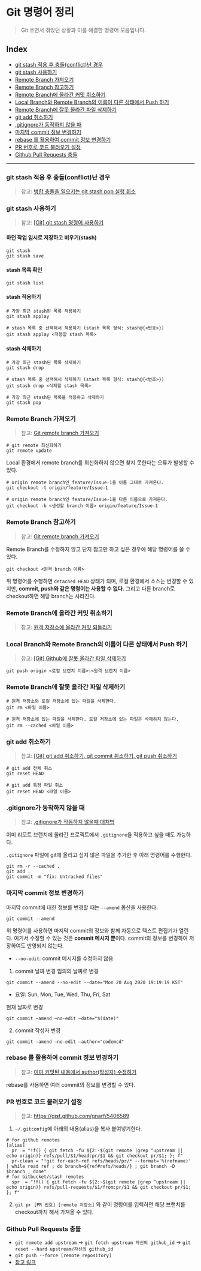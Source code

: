 # Git 명령어 정리
> Git 쓰면서 겪었던 상황과 이를 해결한 명령어 모음입니다.

## Index
- [git stash 적용 후 충돌(conflict)난 경우](#git-stash-적용-후-충돌conflict난-경우)
- [git stash 사용하기](#git-stash-사용하기)
- [Remote Branch 가져오기](#remote-branch-가져오기)
- [Remote Branch 참고하기](#remote-branch-참고하기)
- [Remote Branch에 올라간 커밋 취소하기](#remote-branch에-올라간-커밋-취소하기)
- [Local Branch와 Remote Branch의 이름이 다른 상태에서 Push 하기](#local-branch와-remote-branch의-이름이-다른-상태에서-push-하기)
- [Remote Branch에 잘못 올라간 파일 삭제하기](#remote-branch에-잘못-올라간-파일-삭제하기)
- [git add 취소하기](#git-add-취소하기)
- [.gitignore가 동작하지 않을 때](#gitignore가-동작하지-않을-때)
- [마지막 commit 정보 변경하기](#마지막-commit-정보-변경하기)
- [rebase 를 활용하여 commit 정보 변경하기](#rebase-를-활용하여-commit-정보-변경하기)
- [PR 번호로 코드 불러오기 설정](#pr-번호로-코드-불러오기-설정)
- [Github Pull Requests 충돌](#github-pull-requests-충돌)

---

### git stash 적용 후 충돌(conflict)난 경우
> 참고: [병합 충돌을 일으키는 git stash pop 실행 취소](https://procodes.tistory.com/674)

### git stash 사용하기
> 참고: [[Git] git stash 명령어 사용하기](https://gmlwjd9405.github.io/2018/05/18/git-stash.html)

#### 하던 작업 임시로 저장하고 비우기(stash)
```
git stash
git stash save
```

#### stash 목록 확인
```
git stash list
```

#### stash 적용하기
```
# 가장 최근 stash된 목록 적용하기
git stash applay

# stash 목록 중 선택해서 적용하기 (stash 목록 형식: stash@{<번호>})
git stash applay <적용할 stash 목록>
```

#### stash 삭제하기
```
# 가장 최근 stash된 목록 삭제하기
git stash drop

# stash 목록 중 선택해서 삭제하기 (stash 목록 형식: stash@{<번호>})
git stash drop <삭제할 stash 목록>

# 가장 최근 stash된 목록을 적용하고 삭제하기
git stash pop
```

### Remote Branch 가져오기
> 참고: [Git remote branch 가져오기](https://cjh5414.github.io/get-git-remote-branch/)

```
# git remote 최신화하기
git remote update
```

Local 환경에서 remote branch를 최신화하지 않으면 찾지 못한다는 오류가 발생할 수 있다.

```
# origin remote branch인 feature/Issue-1을 이름 그대로 가져온다.
git checkout -t origin/feature/Issue-1

# origin remote branch인 feature/Issue-1을 다른 이름으로 가져온다.
git checkout -b <생성할 branch 이름> origin/feature/Issue-1
```

### Remote Branch 참고하기
> 참고: [Git remote branch 가져오기](https://cjh5414.github.io/get-git-remote-branch/)

Remote Branch를 수정하지 않고 단지 참고만 하고 싶은 경우에 해당 명령어를 쓸 수 있다.

```
git checkout <원격 branch 이름>
```

위 명령어를 수행하면 `detached HEAD` 상태가 되며, 로컬 환경에서 소스는 변경할 수 있지만, **commit, push와 같은 명령어는 사용할 수 없다.** 그리고 다른 branch로 checkout하면 해당 branch는 사라진다.

### Remote Branch에 올라간 커밋 취소하기
> 참고: [원격 저장소에 올라간 커밋 되돌리기](https://jupiny.com/2019/03/19/revert-commits-in-remote-repository/)

### Local Branch와 Remote Branch의 이름이 다른 상태에서 Push 하기
> 참고: [[Git] Github에 잘못 올라간 파일 삭제하기](https://gmlwjd9405.github.io/2018/05/17/git-delete-incorrect-files.html)

```
git push origin <로컬 브랜치 이름>:<원격 브랜치 이름>
```

### Remote Branch에 잘못 올라간 파일 삭제하기

```
# 원격 저장소와 로컬 저장소에 있는 파일을 삭제한다.
git rm <파일 이름>

# 원격 저장소에 있는 파일을 삭제한다. 로컬 저장소에 있는 파일은 삭제하지 않는다.
git rm --cached <파일 이름>
```

### git add 취소하기
> 참고: [[Git] git add 취소하기, git commit 취소하기, git push 취소하기](https://gmlwjd9405.github.io/2018/05/25/git-add-cancle.html)

```
# git add 전체 취소
git reset HEAD

# git add 특정 파일 취소
git reset HEAD <파일 이름>
```

### .gitignore가 동작하지 않을 때
> 참고: [.gitignore가 작동하지 않을때 대처법](https://jojoldu.tistory.com/307)

이미 리모트 브랜치에 올라간 프로젝트에서 `.gitignore`을 적용하고 싶을 때도 가능하다.

`.gitignore` 파일에 git에 올리고 싶지 않은 파일을 추가한 후 아래 명령어를 수행한다.

```
git rm -r --cached .
git add .
git commit -m "fix: Untracked files"
```

### 마지막 commit 정보 변경하기
마지막 commit에 대한 정보를 변경할 때는 `--amend` 옵션을 사용한다.

```
git commit --amend
```

위 명령어를 사용하면 마지막 commit의 정보와 함께 자동으로 텍스트 편집기가 열린다. 여기서 수정할 수 있는 것은 **commit 메시지 뿐**이다. commit의 정보를 변경하여 저장하여도 반영되지 않는다.

- `--no-edit`: commit 메시지를 수정하지 않음

1. commit 날짜 변경
임의의 날짜로 변경

```
git commit --amend --no-edit --date="Mon 20 Aug 2020 19:19:19 KST"
```

- 요일: Sun, Mon, Tue, Wed, Thu, Fri, Sat

현재 날짜로 변경

```
git commit —amend —no-edit —date="$(date)"
```

2. commit 작성자 변경

```
git commit —amend —no-edit —author="codemcd"
```

### rebase 를 활용하여 commit 정보 변경하기
> 참고: [이미 커밋된 내용에서 author(작성자) 수정하기](https://jojoldu.tistory.com/120)

rebase를 사용하면 여러 commit의 정보를 변경할 수 있다.

### PR 번호로 코드 불러오기 설정
> 참고: <https://gist.github.com/gnarf/5406589>

1. `~/.gitconfig`에 아래의 내용(alias)을 복사 붙여넣기한다.

```
# for github remotes
[alias]
  pr  = "!f() { git fetch -fu ${2:-$(git remote |grep ^upstream || echo origin)} refs/pull/$1/head:pr/$1 && git checkout pr/$1; }; f"
  pr-clean = "!git for-each-ref refs/heads/pr/* --format='%(refname)' | while read ref ; do branch=${ref#refs/heads/} ; git branch -D $branch ; done"
# for bitbucket/stash remotes
  spr  = "!f() { git fetch -fu ${2:-$(git remote |grep ^upstream || echo origin)} refs/pull-requests/$1/from:pr/$1 && git checkout pr/$1; }; f"
```

2. `git pr [PR 번호] [remote 저장소]` 와 같이 명령어를 입력하면 해당 브랜치를 checkout까지 해서 가져올 수 있다.

### Github Pull Requests 충돌
- `git remote add upstream` -> `git fetch upstream 자신의 github_id` -> `git reset --hard upstream/자신의 github_id`
- `git push --force [remote repository]`
- [참고 링크](https://planbs.tistory.com/entry/Git-Pull-request%EC%97%90%EC%84%9C-%EB%B0%9C%EC%83%9D%ED%95%98%EB%8A%94-%EC%B6%A9%EB%8F%8C-%ED%95%B4%EA%B2%B0%ED%95%98%EA%B8%B0)
